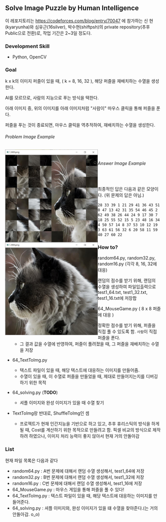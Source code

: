 ## Solve Image Puzzle by Human Intelligence

이 레포지토리는 https://codeforces.com/blog/entry/70047 에 참가하는 신 현(kyaryunha)와 심유근(16silver), 박수현(shiftpsh)의 private repository(추후 Public으로 전환)로, 작업 기간은 2~3일 정도다.



### Development Skill

- Python, OpenCV




### Goal
k x k의 이미지 퍼즐이 있을 때, ( k = 8, 16, 32 ), 해당 퍼즐을 재배치하는 수열을 생성한다.

AI를 모르므로, 사람의 지능으로 푸는 방식을 택한다.



아래 이미지 중, 위의 이미지를 아래 이미지처럼 "사람이" 마우스 클릭을 통해 퍼즐을 푼다. 

퍼즐을 푸는 것이 종료되면, 마우스 클릭을 역추적하여, 재배치하는 수열을 생성한다.



###### Problem Image Example 

<img src="/example/example.png" width="300" height="300" align="left"> &nbsp; <br/>



###### Answer Image Example

<img src="/example/example-ans.png" width="300" height="300" align="left"> &nbsp; <br/>



최종적인 답은 다음과 같은 모양이다. (위 문제의 답은 아님.)

```
28 33 39 1 21 29 41 36 43 51 0 47 13 42 31 35 54 46 45 2 62 49 38 26 44 24 9 17 30 7 18 25 55 52 15 5 23 48 16 34 4 50 57 14 8 37 53 10 12 19 3 63 61 56 32 6 20 58 11 59 40 27 60 22 
```





### How to?
- random64.py, random32.py, random16.py (각각 8, 16, 32에 대응)

  - 랜덤의 점수를 받기 위해, 랜덤의 수열을 생성하여 파일입출력으로 test1_64.txt, test1_32.txt, test1_16.txt에 저장합

- 64_MouseGame.py ( 8 x 8 퍼즐에 대응 )

  - 정확한 점수를 받기 위해, 퍼즐을 직접 풀 수 있도록 함. `사람`이 직접 퍼즐을 푼다.
  - 그 결과 값을 수열에 반영하여, 퍼즐이 풀려졌을 때, 그 퍼즐을 재배치하는 수열을 저장

- 64_TextToImg.py

  - 텍스트 파일이 있을 때, 해당 텍스트에 대응하는 이미지를 만들어줌.
  - 수열이 있을 때, 이 수열로 퍼즐을 만들었을 때, 제대로 만들어지는지를 디버깅하기 위한 목적 

- 64_solving.py (**TODO**)

  - 셔플 이미지와 완성 이미지가 있을 때 수열 찾기
- TextToImg랑 반대로, ShuffleToImg인 셈
  - 프로젝트가 현재 인간지능을 기반으로 하고 있고, 추후 휴리스틱의 방식을 하게 될 때, Cost를 계산하기 위한 목적으로 만들려고 함. 픽셀 비교의 방식으로 제작하려 하였으나, 이미지 처리 능력이 좋지 않아서 현재 거의 안돌아감
  
  

### List
현재 파일 목록은 다음과 같다

- random64.py : A번 문제에 대해서 랜덤 수열 생성해서, test1_64에 저장
- random32.py : B번 문제에 대해서 랜덤 수열 생성해서, test1_32에 저장
- random16.py : C번 문제에 대해서 랜덤 수열 생성해서, test1_16에 저장
- 64_MouseGame.py : 마우스 게임을 통해 퍼즐을 풀 수 있다!
- 64_TextToImg.py : 텍스트 파일이 있을 때, 해당 텍스트에 대응하는 이미지를 만들어준다.
- 64_solving.py : 셔플 이미지와, 완성 이미지가 있을 떄 수열을 찾아준다.(는 거의 안돌아감. o_o)
